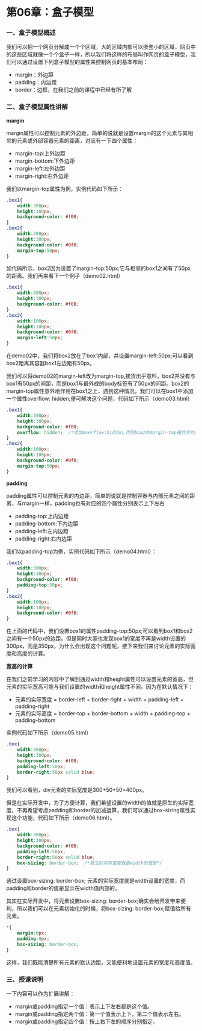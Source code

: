 # 第06章：盒子模型

### 一、盒子模型概述

我们可以把一个网页分解成一个个区域，大的区域内部可以嵌套小的区域，网页中的这些区域就像一个个盒子一样，所以我们将这样的布局叫作网页的盒子模型，我们可以通过设置下列盒子模型的属性来控制网页的基本布局：

* margin：外边距
* padding：内边距
* border：边框，在我们之前的课程中已经有所了解

### 二、盒子模型属性讲解

**margin**

margin属性可以控制元素的外边距，简单的说就是设置margin的这个元素与其相邻的元素或外部容器元素的距离，对应有一下四个属性：

* margin-top:上外边距
* margin-bottom:下外边距
* margin-left:左外边距
* margin-right:右外边距

我们以margin-top属性为例，实例代码如下所示：

``` css
.box1{
    width:300px;
    height:300px;
    background-color: #f00;
}
.box2{
    width:300px;
    height:300px;
    background-color: #0f0;
    margin-top:50px;
}
```

如代码所示，box2因为设置了margin-top:50px;它与相邻的box1之间有了50px的距离。我们再来看下一个例子（demo02.html）

``` css
.box1{
    width:300px;
    height:300px;
    background-color: #f00;
}
.box2{
    width:100px;
    height:100px;
    background-color: #0f0;
    margin-left:50px;
}
```

在demo02中，我们将box2放在了box1内部，并设置margin-left:50px;可以看到box2距离其容器box1左边距有50px。

我们可以将demo02的margin-left改为margin-top,接货出乎意料，box2并没有与box1有50px的间距，而是box1与最外成的body标签有了50px的间距。box2的margin-top属性意外地作用在box1之上，遇到这种情况，我们可以在box1中添加一个属性overflow: hidden;便可解决这个问题，代码如下所示（demo03.html）

``` css
.box1{
    width:300px;
    height:300px;
    background-color: #f00;
    overflow: hidden;  /*添加overflow:hidden,否则box2的margin-top属性会作用在box1之上*/
}
.box2{
    width:100px;
    height:100px;
    background-color: #0f0;
    margin-top:50px;
}
```

**padding**

padding属性可以控制元素的内边距，简单的说就是控制容器与内部元素之间的距离，与margin一样，padding也有对应的四个属性分别表示上下左右

* padding-top:上内边距
* padding-bottom:下内边距
* padding-left:左内边距
* padding-right:右内边距

我们以padding-top为例，实例代码如下所示（demo04.html）：

``` css
.box1{
    width:300px;
    height:300px;
    background-color: #f00;
    padding-top:50px;
}
.box2{
    width:100px;
    height:100px;
    background-color: #0f0;
}
```

在上面的代码中，我们设置box1的属性padding-top:50px;可以看到box1和box2之间有一个50px的边距。但是同时大家也发现box1的宽度不再是width设置的300px，而是350px，为什么会出现这个问题呢，接下来我们来讨论元素的实际宽度和高度的计算。

**宽高的计算**

在我们之前学习的内容中了解到通过width和height属性可以设置元素的宽高，但元素的实际宽高可能与我们设置的width和height属性不同。因为在默认情况下：

* 元素的实际宽度 = border-left + border-right + width + padding-left + padding-right
* 元素的实际高度 = border-top + border-bottom + width + padding-top + padding-bottom

实例代码如下所示（demo05.html）

``` css
.box{
    width:300px;
    height:300px;
    background-color: #f00;
    padding-left:50px;
    border-right:50px solid blue;
}
```

我们可以看到，div元素的实际宽度是300+50+50=400px。

但是在实际开发中，为了方便计算，我们希望设置的width的值就是原生的实际宽度，不再希望考虑padding和border的加减运算，我们可以通过box-sizing属性实现这个功能，代码如下所示（demo06.html）。

``` css
.box{
    width:300px;
    height:300px;
    background-color: #f00;
    padding-left:50px;
    border-right:50px solid blue;
    box-sizing: border-box;  /*原生的实际宽度就是width的宽度*/
}
```

通过设置box-sizing: border-box; 元素的实际宽度就是width设置的宽度，而padding和border的值是显示在width值内部的。

其实在实际开发中，将元素设置box-sizing: border-box;确实会给开发带来便利，所以我们可以在元素初始化的时候，将box-sizing: border-box;赋值给所有元素。

``` css
*{
    margin:0px;
    padding:0px;
    box-sizing: border-box;
}
```

这样，我们既能清楚所有元素的默认边距，又能便利地设置元素的宽度和高度值。


### 三、授课说明
一下内容可以作为扩展讲解：

* margin或padding指定一个值：表示上下左右都是这个值。
* margin或padding指定两个值：第一个值表示上下，第二个值表示左右。
* margin或padding指定四个值：按上右下左的顺序分别指定。


